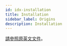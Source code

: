 ```yaml
---
id: idx-installation
title: Installation
sidebar_label: Origins
description: Installation
---
```


[請參照原英文文件](../dev-introduction)。
